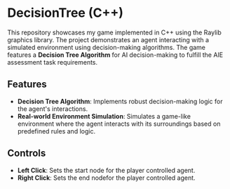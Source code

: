 # DecisionTree (C++)

This repository showcases my game implemented in C++ using the Raylib graphics library.  The project demonstrates an agent interacting with a simulated environment using decision-making algorithms.  The game features a **Decision Tree Algorithm** for AI decision-making to fulfill the AIE assessment task requirements.

## Features
- **Decision Tree Algorithm**: Implements robust decision-making logic for the agent's interactions.
- **Real-world Environment Simulation**: Simulates a game-like environment where the agent interacts with its surroundings based on predefined rules and logic.

## Controls
- **Left Click**: Sets the start node for the player controlled agent.
- **Right Click**: Sets the end nodefor the player controlled agent.
